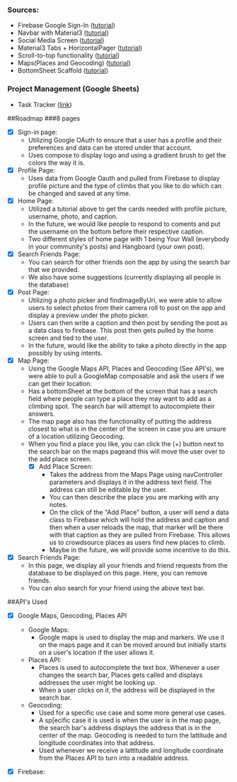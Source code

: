 ### Sources:
- Firebase Google Sign-In ([tutorial](https://www.youtube.com/watch?v=zCIfBbm06QM))
- Navbar with Material3 ([tutorial](https://www.youtube.com/watch?v=c8XP_Ee7iqY))
- Social Media Screen ([tutorial](https://www.youtube.com/watch?v=D0YgT6sp1Oo&list=PL2OhfKAEqtl99uxJMCKFM7XbcRmEQVyhW&index=7))
- Material3 Tabs + HorizontalPager ([tutorial](https://www.youtube.com/watch?v=9r4st6dmyNE))
- Scroll-to-top functionality ([tutorial](https://medium.com/@gsaillen95/how-to-create-a-jump-to-top-feature-with-jetpack-compose-2ed487b30087))
- Maps(Places and Geocoding) ([tutorial](https://blog.sanskar10100.dev/integrating-google-maps-places-api-and-reverse-geocoding-with-jetpack-compose#heading-3-places-api))
- BottomSheet Scaffold ([tutorial](https://www.youtube.com/watch?v=VxgWUdOKgtI))

### Project Management (Google Sheets)
- Task Tracker ([link](https://docs.google.com/spreadsheets/d/1bbkJkG-PS3HzLtA9W112ed9gqWV_Gf24eZy-Vc0oES8/edit?usp=sharing))

##Roadmap
###8 pages
- [x] Sign-in page:
  - Utilizing Google OAuth to ensure that a user has a profile and their preferences and data can be stored under that account.
  - Uses compose to display logo and using a gradient brush to get the colors the way it is.
- [x] Profile Page:
  - Uses data from Google Oauth and pulled from Firebase to display profile picture and the type of climbs that you like to do which can be changed and saved at any time.
- [x] Home Page:
  - Utilized a tutorial above to get the cards needed with profile picture, username, photo, and caption.
  - In the future, we would like people to respond to coments and put the username on the bottom before their respective caption.
  - Two different styles of home page with 1 being Your Wall (everybody in your community's posts) and Hangboard (your own post).
- [x] Search Friends Page:
  - You can search for other friends oon the app by using the search bar that we provided.
  - We also have some suggestions (currently displaying all people in the database)
- [x] Post Page:
  - Utilizing a photo picker and findImageByUri, we were able to allow users to select photos from their camera roll to post on the app and display a preview under the photo picker.
  - Users can then write a caption and then post by sending the post as a data class to firebase. This post then gets pulled by the home screen and tied to the user.
  - In the future, would like the ability to take a photo directly in the app possibly by using intents.
- [x] Map Page:
  - Using the Google Maps API, Places and Geocoding (See API's), we were able to pull a GoogleMap composable and ask the users if we can get their location.
  - Has a bottomSheet at the bottom of the screen that has a search field where people can type a place they may want to add as a climbing spot. The search bar will attempt to autocomplete their answers.
  - The map page also has the functionality of putting the address closest to what is in the center of the screen in case you are unsure of a location utilizing Geocoding.
  - When you find a place you like, you can click the (+) button next to the search bar on the maps pageand this will move the user over to the add place screen.
      - [x] Add Place Screen:
        - Takes the address from the Maps Page using navController parameters and displays it in the address text field. The address can still be editable by the user. 
        - You can then describe the place you are marking with any notes.
        - On the click of the "Add Place" button, a user will send a data class to Firebase which will hold the address and caption and then when a user reloads the map, that marker will be there with that caption as they are pulled from Firebase. This allows us to crowdsource places as users find new places to climb.
        - Maybe in the future, we will provide some incentive to do this.
- [x] Search Friends Page:
  - In this page, we display all your friends and friend requests from the database to be displayed on this page. Here, you can remove friends.
  - You can also search for your friend using the above text bar.


##API's Used
- [x] Google Maps, Geocoding, Places API
  - Google Maps:
    - Google maps is used to display the map and markers. We use it on the maps page and it can be moved around but initially starts on a user's location if the user allows it.
  - Places API:
    - Places is used to autocomplete the text box. Whenever a user changes the search bar, Places gets called and displays addresses the user might be looking up.
    - When a user clicks on it, the address will be displayed in the search bar.
  - Geocoding:
    - Used for a specific use case and some more general use cases.
    - A sp[ecific case it is used is when the user is in the map page, the search bar's address displays the address that is in the center of the map. Geocoding is needed to turn the lattitude and longitude coordinates into that address.
    - Used whenever we receive a lattitude and longitude coordinate from the Places API to turn into a readable address.
- [x] Firebase:


